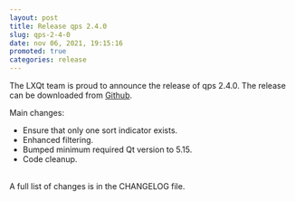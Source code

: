 ```yaml
---
layout: post
title: Release qps 2.4.0
slug: qps-2-4-0
date: nov 06, 2021, 19:15:16
promoted: true
categories: release
---
```

The LXQt team is proud to announce the release of qps 2.4.0.
The release can be downloaded from [Github](https://github.com/lxqt/qps/releases).

Main changes:

 * Ensure that only one sort indicator exists.
 * Enhanced filtering.
 * Bumped minimum required Qt version to 5.15.
 * Code cleanup.

<br/>
A full list of changes is in the CHANGELOG file.
<br/>

